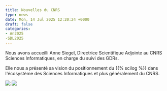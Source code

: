 ```yaml
---
title: Nouvelles du CNRS
type: news
date: Mon, 14 Jul 2025 12:20:24 +0000
draft: false
categories:
- An2025
-SDL2025
---
```


Nous avons accueilli Anne Siegel, Directrice Scientifique Adjointe au CNRS Sciences Informatiques, en charge du suivi des GDRs.

Elle nous a présenté sa vision du positionnement du {{% scilog %}} dans l'écosystème des Sciences Informatiques et plus généralement du CNRS.

![](https://gdr-gpl.cnrs.fr/wp-content/uploads/2025/07/GPL25-Siegel1.jpg) ![](https://gdr-gpl.cnrs.fr/wp-content/uploads/2025/07/GPL25-Siegel2.jpg)
